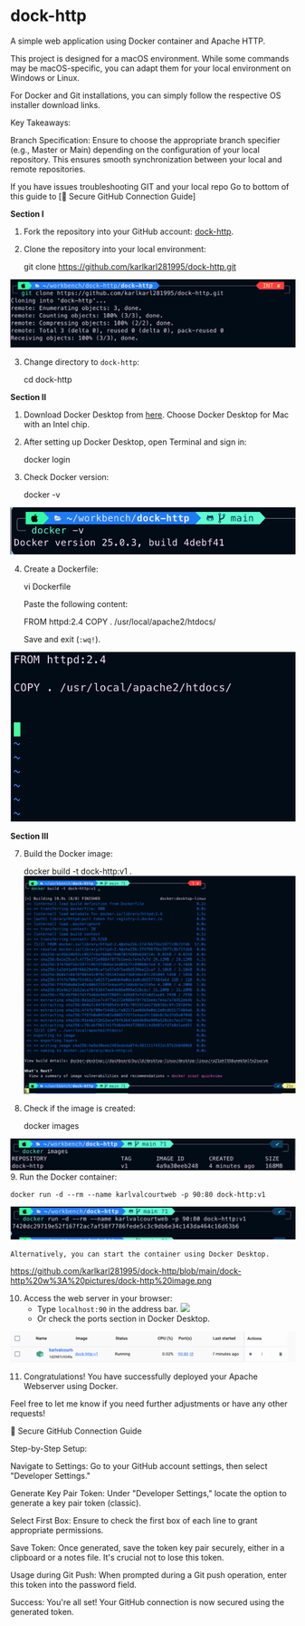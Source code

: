 # dock-http
A simple web application using Docker container and Apache HTTP. 

This project is designed for a macOS environment. While some commands may be macOS-specific, you can adapt them for your local environment on Windows or Linux.

For Docker and Git installations, you can simply follow the respective OS installer download links.


Key Takeaways:

Branch Specification: Ensure to choose the appropriate branch specifier (e.g., Master or Main) depending on the configuration of your local repository. This ensures smooth synchronization between your local and remote repositories.

If you have issues troubleshooting GIT and your local repo Go to bottom of this guide to [🔑 Secure GitHub Connection Guide]


**Section I**

1. Fork the repository into your GitHub account: [dock-http](https://github.com/karlkarl281995/dock-http).



2. Clone the repository into your local environment:
    
    git clone https://github.com/karlkarl281995/dock-http.git

![](https://github.com/karlkarl281995/dock-http/blob/main/dock-http%20w%3A%20pictures/git%20clone.png)


3. Change directory to `dock-http`:
    
    cd dock-http

**Section II**

1. Download Docker Desktop from [here](https://docs.docker.com/desktop/install/mac-install/). Choose Docker Desktop for Mac with an Intel chip.

2. After setting up Docker Desktop, open Terminal and sign in:
 
   docker login <username>
   

3. Check Docker version:

    docker -v
    
![](https://github.com/karlkarl281995/dock-http/blob/main/dock-http%20w%3A%20pictures/Screen%20Shot%202024-03-13%20at%202.09.34%20PM.png)


4. Create a Dockerfile:
    
    vi Dockerfile
   

    Paste the following content:
    
    FROM httpd:2.4
    COPY . /usr/local/apache2/htdocs/
   

    Save and exit (`:wq!`).

![](https://github.com/karlkarl281995/dock-http/blob/main/dock-http%20w%3A%20pictures/vi%20dockerfile.png)

**Section III**

7. Build the Docker image:
   
    docker build -t dock-http:v1 .
![](https://github.com/karlkarl281995/dock-http/blob/main/dock-http%20w%3A%20pictures/dock%20build%20.png)
   

8. Check if the image is created:
  
    docker images
    
![](https://github.com/karlkarl281995/dock-http/blob/main/dock-http%20w%3A%20pictures/dock%20image%20http.png)
9. Run the Docker container:
   
    docker run -d --rm --name karlvalcourtweb -p 90:80 dock-http:v1

![](https://github.com/karlkarl281995/dock-http/blob/main/dock-http%20w%3A%20pictures/docker%20run%20for%20container%20.png)

    Alternatively, you can start the container using Docker Desktop.

https://github.com/karlkarl281995/dock-http/blob/main/dock-http%20w%3A%20pictures/dock-http%20image.png

10. Access the web server in your browser:
    - Type `localhost:90` in the address bar.
![](https://github.com/karlkarl281995/dock-http/blob/main/dock-http%20w%3A%20pictures/localhost%2C90.png)
    - Or check the ports section in Docker Desktop.

![](https://github.com/karlkarl281995/dock-http/blob/main/dock-http%20w%3A%20pictures/start%20browser%20from%20play%20button%20.png)

11. Congratulations! You have successfully deployed your Apache Webserver using Docker. 

Feel free to let me know if you need further adjustments or have any other requests!


🔑 Secure GitHub Connection Guide

Step-by-Step Setup:

Navigate to Settings: Go to your GitHub account settings, then select "Developer Settings."

Generate Key Pair Token: Under "Developer Settings," locate the option to generate a key pair token (classic).

Select First Box: Ensure to check the first box of each line to grant appropriate permissions.

Save Token: Once generated, save the token key pair securely, either in a clipboard or a notes file. It's crucial not to lose this token.

Usage during Git Push: When prompted during a Git push operation, enter this token into the password field.

Success: You're all set! Your GitHub connection is now secured using the generated token.

